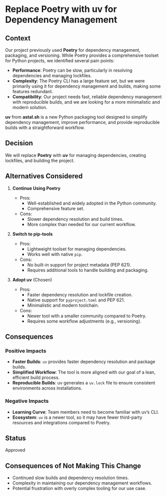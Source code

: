 # Replace Poetry with uv for Dependency Management

## Context

Our project previously used **Poetry** for dependency management, packaging, and versioning. While Poetry provides a comprehensive toolset for Python projects, we identified several pain points:

- **Performance**: Poetry can be slow, particularly in resolving dependencies and managing lockfiles.
- **Complexity**: The Poetry CLI has a large feature set, but we were primarily using it for dependency management and builds, making some features redundant.
- **Compatibility**: Our project needs fast, reliable dependency management with reproducible builds, and we are looking for a more minimalistic and modern solution.

**uv** from **astal.sh** is a new Python packaging tool designed to simplify dependency management, improve performance, and provide reproducible builds with a straightforward workflow.

## **Decision**

We will replace **Poetry** with **uv** for managing dependencies, creating lockfiles, and building the project.

## Alternatives Considered

1. **Continue Using Poetry**

   - Pros:
     - Well-established and widely adopted in the Python community.
     - Comprehensive feature set.
   - Cons:
     - Slower dependency resolution and build times.
     - More complex than needed for our current workflow.

2. **Switch to pip-tools**

   - Pros:
     - Lightweight toolset for managing dependencies.
     - Works well with native `pip`.
   - Cons:
     - No built-in support for project metadata (PEP 621).
     - Requires additional tools to handle building and packaging.

3. **Adopt uv** (Chosen)
   - Pros:
     - Faster dependency resolution and lockfile creation.
     - Native support for `pyproject.toml` and PEP 621.
     - Minimalistic and modern toolchain.
   - Cons:
     - Newer tool with a smaller community compared to Poetry.
     - Requires some workflow adjustments (e.g., versioning).

## Consequences

### Positive Impacts

- **Faster Builds**: `uv` provides faster dependency resolution and package builds.
- **Simplified Workflow**: The tool is more aligned with our goal of a lean, efficient build process.
- **Reproducible Builds**: uv generates a `uv.lock` file to ensure consistent environments across installations.

### Negative Impacts

- **Learning Curve**: Team members need to become familiar with uv’s CLI.
- **Ecosystem**: `uv` is a newer tool, so it may have fewer third-party resources and integrations compared to Poetry.

## Status

Approved

## **Consequences of Not Making This Change**

- Continued slow builds and dependency resolution times.
- Complexity in maintaining our dependency management workflows.
- Potential frustration with overly complex tooling for our use case.
